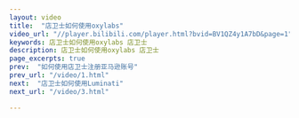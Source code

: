```yaml
---
layout: video
title:  "店卫士如何使用oxylabs"
video_url: "//player.bilibili.com/player.html?bvid=BV1QZ4y1A7bD&page=1"
keywords: 店卫士如何使用oxylabs 店卫士
description: 店卫士如何使用oxylabs 店卫士
page_excerpts: true
prev:  "如何使用店卫士注册亚马逊账号"
prev_url: "/video/1.html"
next:  "店卫士如何使用Luminati"
next_url: "/video/3.html"

---
```

